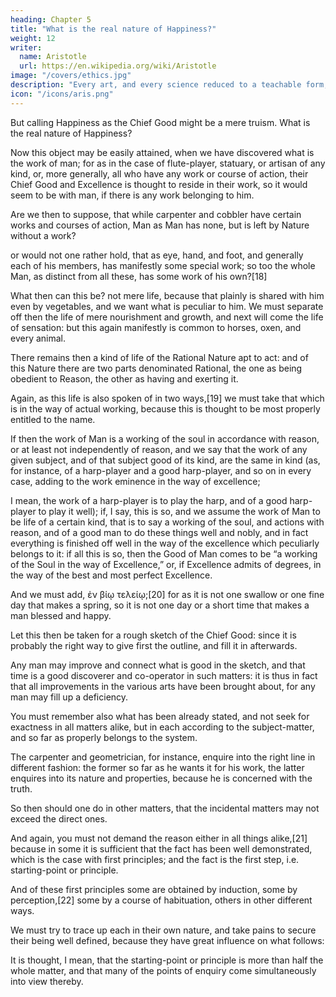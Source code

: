 ```yaml
---
heading: Chapter 5
title: "What is the real nature of Happiness?"
weight: 12
writer:
  name: Aristotle
  url: https://en.wikipedia.org/wiki/Aristotle
image: "/covers/ethics.jpg"
description: "Every art, and every science reduced to a teachable form, and similarly, every action and moral choice, aims at some good"
icon: "/icons/aris.png"
---
```




But calling Happiness as the Chief Good might be a mere truism. What is the real nature of Happiness? 

Now this object may be easily attained, when we have discovered what is the work of man; for as in the case of flute-player, statuary, or artisan of any kind, or, more generally, all who have any work or course of action, their Chief Good and Excellence is thought to reside in their work, so it would seem to be with man, if there is any work belonging to him.

Are we then to suppose, that while carpenter and cobbler have certain works and courses of action, Man as Man has none, but is left by Nature without a work? 

or would not one rather hold, that as eye, hand, and foot, and generally each of his members, has manifestly some special work; so too the whole Man, as distinct from all these, has some work of his own?[18]

What then can this be? not mere life, because that plainly is shared with him even by vegetables, and we want what is peculiar to him. We must separate off then the life of mere nourishment and growth, and next will come the life of sensation: but this again manifestly is common to horses, oxen, and every animal. 

There remains then a kind of life of the Rational Nature apt to act: and of this Nature there are two parts denominated Rational, the one as being obedient to Reason, the other as having and exerting it. 

Again, as this life is also spoken of in two ways,[19] we must take that which is in the way of actual working, because this is thought to be most properly entitled to the name. 

If then the work of Man is a working of the soul in accordance with reason, or at least not independently of reason, and we say that the work of any given subject, and of that subject good of its kind, are the same in kind (as, for instance, of a harp-player and a good harp-player, and so on in every case, adding to the work eminence in the way of excellence; 

I mean, the work of a harp-player is to play the harp, and of a good harp-player to play it well); if, I say, this is so, and we assume the work of Man to be life of a certain kind, that is to say a working of the soul, and actions with reason, and of a good man to do these things well and nobly, and in fact everything is finished off well in the way of the excellence which peculiarly belongs to it: if all this is so, then the Good of Man comes to be “a working of the Soul in the way of Excellence,” or, if Excellence admits of degrees, in the way of the best and most perfect Excellence.

And we must add, ἐν βίῳ τελείῳ;[20] for as it is not one swallow or one fine day that makes a spring, so it is not one day or a short time that makes a man blessed and happy.

Let this then be taken for a rough sketch of the Chief Good: since it is probably the right way to give first the outline, and fill it in afterwards. 

Any man may improve and connect what is good in the sketch, and that time is a good discoverer and co-operator in such matters: it is thus in fact that all improvements in the various arts have been brought about, for any man may fill up a deficiency.

You must remember also what has been already stated, and not seek for exactness in all matters alike, but in each according to the subject-matter, and so far as properly belongs to the system. 

The carpenter and geometrician, for instance, enquire into the right line in different fashion: the former so far as he wants it for his work, the latter enquires into its nature and properties, because he is concerned with the truth.

So then should one do in other matters, that the incidental matters may not exceed the direct ones.

And again, you must not demand the reason either in all things alike,[21] because in some it is sufficient that the fact has been well demonstrated, which is the case with first principles; and the fact is the first step, i.e. starting-point or principle.

And of these first principles some are obtained by induction, some by perception,[22] some by a course of habituation, others in other different ways.

We must try to trace up each in their own nature, and take pains to secure their being well defined, because they have great influence on what follows: 

It is thought, I mean, that the starting-point or principle is more than half the whole matter, and that many of the points of enquiry come simultaneously into view thereby.
